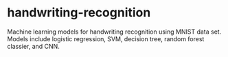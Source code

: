 # handwriting-recognition
Machine learning models for handwriting recognition using MNIST data set. Models include logistic regression, SVM, decision tree, random forest classier, and CNN. 
